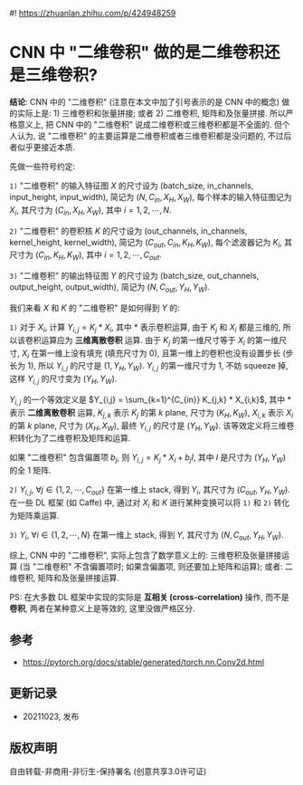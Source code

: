 #! https://zhuanlan.zhihu.com/p/424948259

# CNN 中 "二维卷积" 做的是二维卷积还是三维卷积?

**结论**: CNN 中的 "二维卷积" (注意在本文中加了引号表示的是 CNN 中的概念) 做的实际上是: 1) 三维卷积和张量拼接; 或者 2) 二维卷积, 矩阵和及张量拼接. 所以严格意义上, 把 CNN 中的 "二维卷积" 说成二维卷积或三维卷积都是不全面的. 但个人认为, 说 "二维卷积" 的主要运算是二维卷积或者三维卷积都是没问题的, 不过后者似乎更接近本质.

先做一些符号约定:

`1)` "二维卷积" 的输入特征图 $X$ 的尺寸设为 (batch_size, in_channels, input_height, input_width), 简记为 $(N, C_{in}, X_H, X_W)$, 每个样本的输入特征图记为 $X_i$, 其尺寸为 $(C_{in}, X_H, X_W)$, 其中 $i = 1, 2, \cdots, N$.

`2)` "二维卷积" 的卷积核 $K$ 的尺寸设为 (out_channels, in_channels, kernel_height, kernel_width), 简记为 $(C_{out}, C_{in}, K_H, K_W)$, 每个滤波器记为 $K_i$, 其尺寸为 $(C_{in}, K_H, K_W)$, 其中 $i = 1, 2, \cdots, C_{out}$.

`3)` "二维卷积" 的输出特征图 $Y$ 的尺寸设为 (batch_size, out_channels, output_height, output_width), 简记为 $(N, C_{out}, Y_H, Y_W)$.

我们来看 $X$ 和 $K$ 的 "二维卷积" 是如何得到 $Y$ 的:

`1)` 对于 $X_i$, 计算 $Y_{i,j} = K_j * X_i$, 其中 $*$ 表示卷积运算, 由于 $K_j$ 和 $X_i$ 都是三维的, 所以该卷积运算应为 **三维离散卷积** 运算. 由于 $K_j$ 的第一维尺寸等于 $X_i$ 的第一维尺寸, $X_i$ 在第一维上没有填充 (填充尺寸为 0), 且第一维上的卷积也没有设置步长 (步长为 1), 所以 $Y_{i,j}$ 的尺寸是 $(1, Y_H, Y_W)$. $Y_{i,j}$ 的第一维尺寸为 1, 不妨 squeeze 掉, 这样 $Y_{i,j}$ 的尺寸变为 $(Y_H, Y_W)$.

$Y_{i,j}$ 的一个等效定义是 $Y_{i,j} = \sum_{k=1}^{C_{in}} K_{j,k} * X_{i,k}$, 其中 $*$ 表示 **二维离散卷积** 运算, $K_{j,k}$ 表示 $K_{j}$ 的第 $k$ plane, 尺寸为 $(K_H, K_W)$, $X_{i,k}$ 表示 $X_{i}$ 的第 $k$ plane, 尺寸为 $(X_H, X_W)$, 最终 $Y_{i,j}$ 的尺寸是 $(Y_H, Y_W)$. 该等效定义将三维卷积转化为了二维卷积及矩阵和运算.

如果 "二维卷积" 包含偏置项 $b_j$, 则 $Y_{i,j} = K_j * X_i + b_jI$, 其中 $I$ 是尺寸为 $(Y_H, Y_W)$ 的全 1 矩阵.

`2)` $Y_{i,j}$, $\forall j \in \{1, 2, \cdots, C_{out}\}$ 在第一维上 stack, 得到 $Y_{i}$, 其尺寸为 $(C_{out}, Y_H, Y_W)$. 在一些 DL 框架 (如 Caffe) 中, 通过对 $X_i$ 和 $K$ 进行某种变换可以将 `1)` 和 `2)` 转化为矩阵乘运算.

`3)` $Y_{i}$, $\forall i \in \{1, 2, \cdots, N\}$ 在第一维上 stack, 得到 $Y$, 其尺寸为 $(N, C_{out}, Y_H, Y_W)$. 

综上, CNN 中的 "二维卷积", 实际上包含了数学意义上的: 三维卷积及张量拼接运算 (当 "二维卷积" 不含偏置项时; 如果含偏置项, 则还要加上矩阵和运算); 或者: 二维卷积, 矩阵和及张量拼接运算.

PS: 在大多数 DL 框架中实现的实际是 **互相关 (cross-correlation)** 操作, 而不是 **卷积**, 两者在某种意义上是等效的, 这里没做严格区分. 

## 参考
- https://pytorch.org/docs/stable/generated/torch.nn.Conv2d.html

## 更新记录
- 20211023, 发布

## 版权声明
自由转载-非商用-非衍生-保持署名 (创意共享3.0许可证)
